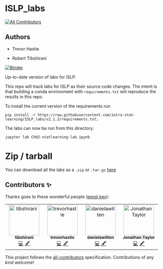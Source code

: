 # ISLP_labs
<!-- ALL-CONTRIBUTORS-BADGE:START - Do not remove or modify this section -->
[![All Contributors](https://img.shields.io/badge/all_contributors-4-orange.svg?style=flat-square)](#contributors-)
<!-- ALL-CONTRIBUTORS-BADGE:END -->

## Authors

- Trevor Hastie

- Robert Tibshirani
  
[![Binder](https://mybinder.org/badge_logo.svg)](https://mybinder.org/v2/gh/intro-stat-learning/ISLP_labs/v2.1.3)


Up-to-date version of labs for ISLP. 

This repo will track labs for ISLP as their source code changes.  The
intent is that building a conda environment with
`requirements.txt` will reproduce the results in this repo.

To install the current version of the requirements run

```
pip install -r https://raw.githubusercontent.com/intro-stat-learning/ISLP_labs/v2.1.3/requirements.txt;
```

The labs can now be run from this directory:

```
jupyter lab Ch02-statlearning-lab.ipynb
```


# Zip / tarball

You can download all the labs as a `.zip` or `.tar.gz` [here](https://github.com/intro-stat-learning/ISLP_labs/releases/tag/v2.1.3)


## Contributors ✨

Thanks goes to these wonderful people ([emoji key](https://allcontributors.org/docs/en/emoji-key)):

<!-- ALL-CONTRIBUTORS-LIST:START - Do not remove or modify this section -->
<!-- prettier-ignore-start -->
<!-- markdownlint-disable -->
<table>
  <tbody>
    <tr>
      <td align="center" valign="top" width="14.28%"><a href="https://github.com/tibshirani"><img src="https://avatars.githubusercontent.com/u/2848609?v=4?s=100" width="100px;" alt="tibshirani"/><br /><sub><b>tibshirani</b></sub></a><br /><a href="https://github.com/intro-stat-learning/ISLP_labs/commits?author=tibshirani" title="Code">💻</a> <a href="#content-tibshirani" title="Content">🖋</a></td>
      <td align="center" valign="top" width="14.28%"><a href="https://web.stanford.edu/~hastie/"><img src="https://avatars.githubusercontent.com/u/13293253?v=4?s=100" width="100px;" alt="trevorhastie"/><br /><sub><b>trevorhastie</b></sub></a><br /><a href="https://github.com/intro-stat-learning/ISLP_labs/commits?author=trevorhastie" title="Code">💻</a> <a href="#content-trevorhastie" title="Content">🖋</a></td>
      <td align="center" valign="top" width="14.28%"><a href="https://github.com/danielawitten"><img src="https://avatars.githubusercontent.com/u/12654191?v=4?s=100" width="100px;" alt="danielawitten"/><br /><sub><b>danielawitten</b></sub></a><br /><a href="https://github.com/intro-stat-learning/ISLP_labs/commits?author=danielawitten" title="Code">💻</a> <a href="#content-danielawitten" title="Content">🖋</a></td>
      <td align="center" valign="top" width="14.28%"><a href="http://statweb.stanford.edu/~jtaylo"><img src="https://avatars.githubusercontent.com/u/341611?v=4?s=100" width="100px;" alt="Jonathan Taylor"/><br /><sub><b>Jonathan Taylor</b></sub></a><br /><a href="https://github.com/intro-stat-learning/ISLP_labs/commits?author=jonathan-taylor" title="Code">💻</a> <a href="#content-jonathan-taylor" title="Content">🖋</a></td>
    </tr>
  </tbody>
</table>

<!-- markdownlint-restore -->
<!-- prettier-ignore-end -->

<!-- ALL-CONTRIBUTORS-LIST:END -->

This project follows the [all-contributors](https://github.com/all-contributors/all-contributors) specification. Contributions of any kind welcome!